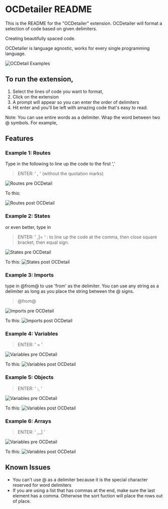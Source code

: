 # OCDetailer README

This is the README for the "OCDetailer" extension. OCDetailer will format a selection of code based on given delimiters.

Creating beautifully spaced code.

OCDetailer is language agnostic, works for every single programming language.

![OCDetail Examples](https://i.imgur.com/fJrZukE.gif)

## To run the extension,

1. Select the lines of code you want to format,
1. Click on the extension
1. A prompt will appear so you can enter the order of delimiters
1. Hit enter and you'll be left with amazing code that's easy to read.

Note: You can use entire words as a delimiter. Wrap the word between two @ symbols. For example,

## Features

### **Example 1: Routes**

Type in the following to line up the code to the first ','

> ENTER: ' , ' (without the quotation marks)

![Routes pre OCDetail](https://imgur.com/cuZZeUH.png)

To this:

![Routes post OCDetail](https://imgur.com/FQjqmlb.png)

### **Example 2: States**

or even better, type in

> ENTER: ' ,]= ' :
> to line up the code at the comma, then close square bracket, then equal sign.

![States pre OCDetail](https://imgur.com/cuBZc1M.png)

To this:
![States post OCDetail](https://imgur.com/UCLosds.png)

### **Example 3: Imports**

type in @from@ to use 'from' as the delimiter. You can use any string as a delimiter as long as you place the string between the @ signs.

> @from@

![Imports pre OCDetail](https://imgur.com/GtU3JnU.png)

To this:
![Imports post OCDetail](https://imgur.com/9HK86Eq.png)

### **Example 4: Variables**

> ENTER: ' = '

![Variables pre OCDetail](https://imgur.com/AEyJh2h.png)

To this:
![Variables post OCDetail](https://imgur.com/FE1iYZq.png)

### **Example 5: Objects**

> ENTER: ' :, '

![Variables pre OCDetail](https://imgur.com/bUKQNb7.png)

To this:
![Variables post OCDetail](https://imgur.com/jYa1Ajt.png)

### **Example 6: Arrays**

> ENTER: ' ,,,] '

![Variables pre OCDetail](https://imgur.com/2uNVQUL.png)

To this:
![Variables post OCDetail](https://imgur.com/HWWyiqM.png)

## Known Issues

- You can't use @ as a delimiter because it is the special character reserved for word delimiters
- If you are using a list that has commas at the end, make sure the last element has a comma. Otherwise the sort fuction will place the rows out of place.
